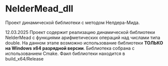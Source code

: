 # NelderMead_dll
Проект динамической библиотеки с методом Нелдера-Мида.

12.03.2025
Проект содержит реализацию динамической библиотеки NelderMead с функциями арифметических операций над числами типа double.
На данном этапе возможно использование библиотеки **ТОЛЬКО на Windows x64 разрядной версии**. Библиотека собрана с использованием Cmake.
Фаил библиотеки находится в build_x64/Release

